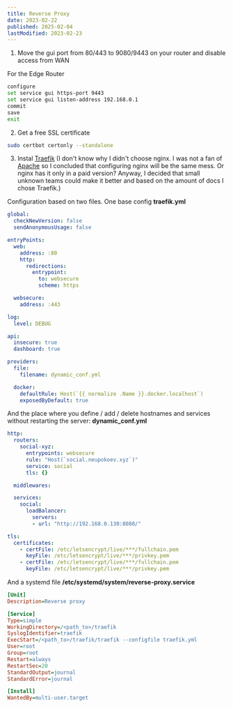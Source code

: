 ```yaml
---
title: Reverse Proxy
date: 2023-02-22
published: 2025-02-04
lastModified: 2023-02-23
---
```



1. Move the gui port from 80/443 to 9080/9443 on your router and disable access from WAN

For the Edge Router

```bash
configure
set service gui https-port 9443
set service gui listen-address 192.168.0.1
commit
save
exit
```

2. Get a free SSL certificate

```bash
sudo certbot certonly --standalone
```

3. Instal [Traefik](https://doc.traefik.io/traefik/routing/routers/#tls) (I don't know why I didn't choose nginx. I was not a fan of [Apache](https://www.jenkins.io/doc/book/system-administration/reverse-proxy-configuration-apache/) so I concluded that configuring nginx will be the same mess. Or nginx has it only in a paid version? Anyway, I decided that small unknown teams could make it better and based on the amount of docs I chose Traefik.)

Configuration based on two files. One base config **traefik.yml**

```yml
global:
  checkNewVersion: false
  sendAnonymousUsage: false

entryPoints:
  web:
    address: :80
    http:
      redirections:
        entrypoint:
          to: websecure
          scheme: https

  websecure:
    address: :443

log:
  level: DEBUG

api:
  insecure: true
  dashboard: true

providers:
  file:
    filename: dynamic_conf.yml

  docker:
    defaultRule: Host(`{{ normalize .Name }}.docker.localhost`)
    exposedByDefault: true 
```

And the place where you define / add / delete hostnames and services without restarting the server: **dynamic_conf.yml**

```yml
http:
  routers:
    social-xyz:
      entrypoints: websecure
      rule: "Host(`social.neupokoev.xyz`)"
      service: social
      tls: {}

  middlewares:

  services:
    social:
      loadBalancer:
        servers:
        - url: "http://192.168.0.130:8080/"

tls:
  certificates:
    - certFile: /etc/letsencrypt/live/***/fullchain.pem
      keyFile: /etc/letsencrypt/live/***/privkey.pem
    - certFile: /etc/letsencrypt/live/***/fullchain.pem 
      keyFile: /etc/letsencrypt/live/***/privkey.pem
```

And a systemd file **/etc/systemd/system/reverse-proxy.service**

```ini
[Unit]
Description=Reverse proxy

[Service]
Type=simple
WorkingDirectory=/<path_to>/traefik
SyslogIdentifier=traefik
ExecStart=/<path_to>/traefik/traefik --configfile traefik.yml
User=root
Group=root
Restart=always
RestartSec=20
StandardOutput=journal
StandardError=journal

[Install]
WantedBy=multi-user.target
```